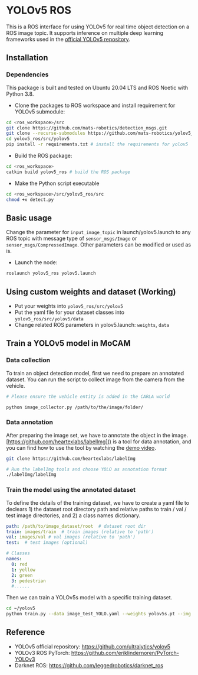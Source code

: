 # YOLOv5 ROS
This is a ROS interface for using YOLOv5 for real time object detection on a ROS image topic. It supports inference on multiple deep learning frameworks used in the [official YOLOv5 repository](https://github.com/ultralytics/yolov5).

## Installation

### Dependencies
This package is built and tested on Ubuntu 20.04 LTS and ROS Noetic with Python 3.8.

* Clone the packages to ROS workspace and install requirement for YOLOv5 submodule:
```bash
cd <ros_workspace>/src
git clone https://github.com/mats-robotics/detection_msgs.git
git clone --recurse-submodules https://github.com/mats-robotics/yolov5_ros.git 
cd yolov5_ros/src/yolov5
pip install -r requirements.txt # install the requirements for yolov5
```
* Build the ROS package:
```bash
cd <ros_workspace>
catkin build yolov5_ros # build the ROS package
```
* Make the Python script executable 
```bash
cd <ros_workspace>/src/yolov5_ros/src
chmod +x detect.py
```

## Basic usage
Change the parameter for `input_image_topic` in launch/yolov5.launch to any ROS topic with message type of `sensor_msgs/Image` or `sensor_msgs/CompressedImage`. Other parameters can be modified or used as is.

* Launch the node:
```bash
roslaunch yolov5_ros yolov5.launch
```

## Using custom weights and dataset (Working)
* Put your weights into `yolov5_ros/src/yolov5`
* Put the yaml file for your dataset classes into `yolov5_ros/src/yolov5/data`
* Change related ROS parameters in yolov5.launch: `weights`,  `data`

## Train a YOLOv5 model in MoCAM

### Data collection
To train an object detection model, first we need to prepare an annotated dataset. You can run the script to collect image from the camera from the vehicle. 

```bash
# Please ensure the vehicle entity is added in the CARLA world

python image_collector.py /path/to/the/image/folder/
```

### Data annotation
After preparing the image set, we have to annotate the object in the image. [https://github.com/heartexlabs/labelImg]() is a tool for data annotation, and you can find how to use the tool by watching the [demo video](https://www.youtube.com/watch?v=zSda1AoUTkc).
```bash
git clone https://github.com/heartexlabs/labelImg

# Run the labelImg tools and choose YOLO as annotation format
./labelImg/labelImg
```

### Train the model using the annotated dataset
To define the details of the training dataset, we have to create a yaml file to declears 1) the dataset root directory path and relative paths to train / val / test image directories, and 2) a class names dictionary.

```yaml
path: /path/to/image_dataset/root  # dataset root dir
train: images/train  # train images (relative to 'path') 
val: images/val # val images (relative to 'path')
test:  # test images (optional)

# Classes
names:
  0: red
  1: yellow
  2: green
  3: pedestrian
  #......
```

Then we can train a YOLOv5s model with a specific training dataset.

```bash
cd ~/yolov5
python train.py --data image_test_YOLO.yaml --weights yolov5s.pt --img 640
```

## Reference
* YOLOv5 official repository: https://github.com/ultralytics/yolov5
* YOLOv3 ROS PyTorch: https://github.com/eriklindernoren/PyTorch-YOLOv3
* Darknet ROS: https://github.com/leggedrobotics/darknet_ros
